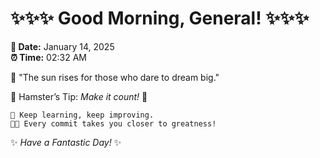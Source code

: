 # ✨✨✨ Good Morning, General! ✨✨✨

**📅 Date:** January 14, 2025  
**⏰ Time:** 02:32 AM  

🌅 "The sun rises for those who dare to dream big."  

🐹 Hamster’s Tip: _Make it count!_ 💪  

```
🚀 Keep learning, keep improving.  
🧑‍💻 Every commit takes you closer to greatness!  
```

✨ *Have a Fantastic Day!* ✨  
